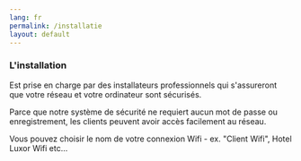 ```yaml
---
lang: fr
permalink: /installatie
layout: default
---
```


### L'installation
Est prise en charge par des installateurs professionnels qui s'assureront que votre r&eacute;seau et votre ordinateur sont s&eacute;curis&eacute;s.

Parce que notre syst&egrave;me de s&eacute;curit&eacute; ne requiert aucun mot de passe ou enregistrement, les clients peuvent avoir acc&egrave;s facilement au r&eacute;seau.

Vous pouvez choisir le nom de votre connexion Wifi - ex. "Client Wifi", Hotel Luxor Wifi etc&hellip;
